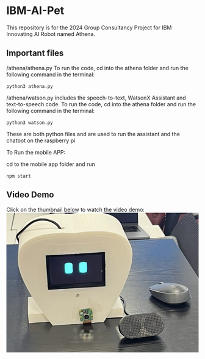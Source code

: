 # IBM-AI-Pet
This repository is for the 2024 Group Consultancy Project for IBM Innovating AI Robot named Athena.

## Important files
/athena/athena.py To run the code, cd into the athena folder and run the following command in the terminal:
```
python3 athena.py
```

/athena/watson.py includes the speech-to-text, WatsonX Assistant and text-to-speech code. To run the code, cd into the athena folder and run the following command in the terminal:
```
python3 watson.py
```

These are both python files and are used to run the assistant and the chatbot on the raspberry pi

To Run the mobile APP:

cd to the mobile app folder and run 
```
npm start
```

## Video Demo
Click on the thumbnail below to watch the video demo:
[![Watch the video](https://raw.githubusercontent.com/MartinNguyen03/IBM-AI-Pet/main/Thumbnail.jpg)](https://raw.githubusercontent.com/MartinNguyen03/IBM-AI-Pet/main/Video_demo_Athena.mp4)
